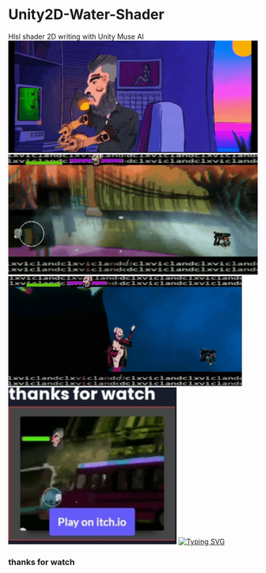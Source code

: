 # Unity2D-Water-Shader
Hlsl shader 2D writing with Unity Muse AI 
![](https://github.com/dclxviclan/Unity2D-Water-Shader/blob/main/lxdvxl.gif)
![](https://github.com/dclxviclan/Unity2D-Water-Shader/blob/main/nulsh.gif)
![](https://github.com/dclxviclan/Unity2D-Water-Shader/blob/main/dclxviclan.gif)
[<img alt="alt_text" width="340px" src="img.jpg" />](https://dclxviclan.itch.io/star-game)
	<a href="https://git.io/typing-svg"><img src="https://readme-typing-svg.herokuapp.com?font=Fira+Code&pause=2000&width=335&lines=💀dclxviclan+first+game+🎮" alt="Typing SVG" /></a>
<h3> thanks for watch</h3>

